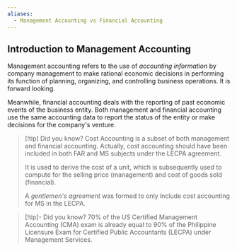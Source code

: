 ```yaml
---
aliases:
  - Management Accounting vs Financial Accounting
---
```


## Introduction to Management Accounting

Management accounting refers to the use of *accounting information* by company management to make rational economic decisions in performing its function of planning, organizing, and controlling business operations. It is forward looking.

Meanwhile, financial accounting deals with the reporting of past economic events of the business entity. Both management and financial accounting use the same accounting data to report the status of the entity or make decisions for the company's venture.

> [!tip] Did you know?
> Cost Accounting is a subset of both management and financial accounting. Actually, cost accounting should have been included in both FAR and MS subjects under the LECPA agreement. 
> 
> It is used to derive the cost of a unit, which is subsequently used to compute for the selling price (management) and cost of goods sold (financial).
> 
> A *gentlemen's agreement* was formed to only include cost accounting for MS in the LECPA.









> [!tip]- Did you know?
> 70% of the US Certified Management Accounting (CMA) exam is already equal to 90% of the Philippine Licensure Exam for Certified Public Accountants (LECPA) under Management Services.

